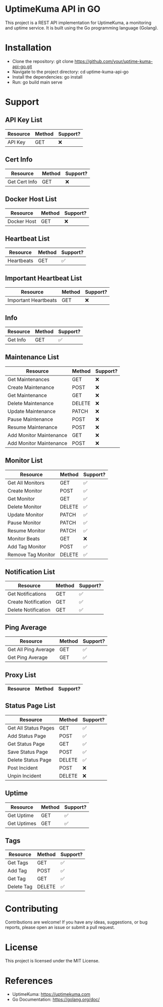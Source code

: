 # UptimeKuma API in GO

This project is a REST API implementation for UptimeKuma, a monitoring and uptime
service. It is built using the Go programming language (Golang).

# Installation

- Clone the repository: git clone https://github.com/your/uptime-kuma-api-go.git
- Navigate to the project directory: cd uptime-kuma-api-go
- Install the dependencies: go install
- Run: go build main serve

# Support

## API Key List

| Resource | Method | Support? |
|----------|--------|----------|
| API Key  | GET    | ❌        |

## Cert Info

| Resource      | Method | Support? |
|---------------|--------|----------|
| Get Cert Info | GET    | ❌        |

## Docker Host List

| Resource    | Method | Support? |
|-------------|--------|----------|
| Docker Host | GET    | ❌        |

## Heartbeat List

| Resource   | Method | Support? |
|------------|--------|----------|
| Heartbeats | GET    | ✅️       |

## Important Heartbeat List

| Resource             | Method | Support? |
|----------------------|--------|----------|
| Important Heartbeats | GET    | ❌        |

## Info

| Resource | Method | Support? |
|----------|--------|----------|
| Get Info | GET    | ✅️       |

## Maintenance List

| Resource                | Method | Support? |
|-------------------------|--------|----------|
| Get Maintenances        | GET    | ❌        |
| Create Maintenance      | POST   | ❌        |
| Get Maintenance         | GET    | ❌        |
| Delete Maintenance      | DELETE | ❌        |
| Update Maintenance      | PATCH  | ❌        |
| Pause Maintenance       | POST   | ❌        |
| Resume Maintenance      | POST   | ❌        |
| Add Monitor Maintenance | GET    | ❌        |
| Add Monitor Maintenance | POST   | ❌        |

## Monitor List

| Resource           | Method | Support? |
|--------------------|--------|----------|
| Get All Monitors   | GET    | ✅️       |
| Create Monitor     | POST   | ✅️       |
| Get Monitor        | GET    | ✅️       |
| Delete Monitor     | DELETE | ✅️       |
| Update Monitor     | PATCH  | ✅️       |
| Pause Monitor      | PATCH  | ✅️       |
| Resume Monitor     | PATCH  | ✅️       |
| Monitor Beats      | GET    | ❌        |
| Add Tag Monitor    | POST   | ✅️       |
| Remove Tag Monitor | DELETE | ✅️       |

## Notification List

| Resource            | Method | Support? |
|---------------------|--------|----------|
| Get Notifications   | GET    | ✅️       |
| Create Notification | GET    | ✅️       |
| Delete Notification | GET    | ✅️       |

## Ping Average

| Resource             | Method | Support? |
|----------------------|--------|----------|
| Get All Ping Average | GET    | ✅️       |
| Get Ping Average     | GET    | ✅️       |

## Proxy List

| Resource | Method | Support? |
|----------|--------|----------|

## Status Page List

| Resource             | Method | Support? |
|----------------------|--------|----------|
| Get All Status Pages | GET    | ✅️       |
| Add Status Page      | POST   | ✅️       |
| Get Status Page      | GET    | ✅️       |
| Save Status Page     | POST   | ✅️       |
| Delete Status Page   | DELETE | ✅️       |
| Post Incident        | POST   | ❌        |
| Unpin Incident       | DELETE | ❌        |

## Uptime

| Resource    | Method | Support? |
|-------------|--------|----------|
| Get Uptime  | GET    | ✅️       |
| Get Uptimes | GET    | ✅️       |

## Tags

| Resource   | Method | Support? |
|------------|--------|----------|
| Get Tags   | GET    | ✅️       |
| Add Tag    | POST   | ✅️       |
| Get Tag    | GET    | ✅️       |
| Delete Tag | DELETE | ✅️       |

# Contributing

Contributions are welcome! If you have any ideas, suggestions, or bug reports,
please open an issue or submit a pull request.

# License

This project is licensed under the MIT License.

# References

- UptimeKuma: https://uptimekuma.com
- Go Documentation: https://golang.org/doc/